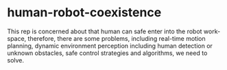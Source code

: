 # human-robot-coexistence
This rep is concerned about that human can safe enter into the robot work-space, therefore, there are some problems, including real-time motion planning, dynamic environment perception including human detection or unknown obstacles, safe control strategies and algorithms, we need to solve.
